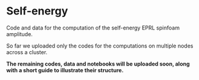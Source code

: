 # Self-energy

Code and data for the computation of the self-energy EPRL spinfoam amplitude.

So far we uploaded only the codes for the computations on multiple nodes across a cluster. 

**The remaining codes, data and notebooks will be uploaded soon, along with a short guide to illustrate their structure.**

